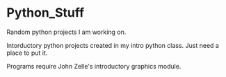 # Python_Stuff
Random python projects I am working on. 

Intorductory python projects  created in my intro python class. Just need a place to put it.

Programs require John Zelle's introductory graphics module.
